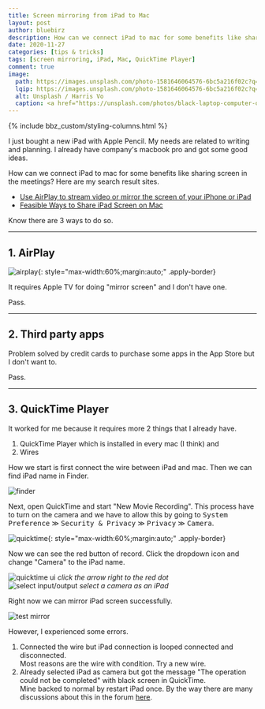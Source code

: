 ```yaml
---
title: Screen mirroring from iPad to Mac
layout: post
author: bluebirz
description: How can we connect iPad to mac for some benefits like sharing screen in the meetings? 
date: 2020-11-27
categories: [tips & tricks]
tags: [screen mirroring, iPad, Mac, QuickTime Player]
comment: true
image:
  path: https://images.unsplash.com/photo-1581646064576-6bc5a216f02c?q=80&w=2070&auto=format&fit=crop&ixlib=rb-4.0.3&ixid=M3wxMjA3fDB8MHxwaG90by1wYWdlfHx8fGVufDB8fHx8fA%3D%3D
  lqip: https://images.unsplash.com/photo-1581646064576-6bc5a216f02c?q=10&w=2070&auto=format&fit=crop&ixlib=rb-4.0.3&ixid=M3wxMjA3fDB8MHxwaG90by1wYWdlfHx8fGVufDB8fHx8fA%3D%3D
  alt: Unsplash / Harris Vo
  caption: <a href="https://unsplash.com/photos/black-laptop-computer-on-brown-wooden-table-rNWzd_8rRI4">Unsplash / Harris Vo</a>
---
```


{% include bbz_custom/styling-columns.html %}

I just bought a new iPad with Apple Pencil. My needs are related to writing and planning. I already have company's macbook pro and got some good ideas.

How can we connect iPad to mac for some benefits like sharing screen in the meetings? Here are my search result sites.

- [Use AirPlay to stream video or mirror the screen of your iPhone or iPad](https://support.apple.com/en-us/HT204289)
- [Feasible Ways to Share iPad Screen on Mac](https://letsview.com/share-ipad-screen-on-mac.html)

Know there are 3 ways to do so.

---

## 1. AirPlay

![airplay](https://bluebirzdotnet.s3.ap-southeast-1.amazonaws.com/ipad-to-mac/IMG_9C43B222C91B-1.jpeg){: style="max-width:60%;margin:auto;" .apply-border}

It requires Apple TV for doing "mirror screen" and I don't have one.

Pass.

---

## 2. Third party apps

Problem solved by credit cards to purchase some apps in the App Store but I don't want to.

Pass.

---

## 3. QuickTime Player

It worked for me because it requires more 2 things that I already have.

1. QuickTime Player which is installed in every mac (I think) and
1. Wires

How we start is first connect the wire between iPad and mac. Then we can find iPad name in Finder.

![finder](https://bluebirzdotnet.s3.ap-southeast-1.amazonaws.com/ipad-to-mac/Screen-Shot-2020-11-22-at-19.52.18.png)

Next, open QuickTime and start "New Movie Recording". This process have to turn on the camera and we have to allow this by going to <kbd>System Preference</kbd> ≫ <kbd>Security & Privacy</kbd> ≫ <kbd>Privacy</kbd> ≫ <kbd>Camera</kbd>.

![quicktime](https://bluebirzdotnet.s3.ap-southeast-1.amazonaws.com/ipad-to-mac/Screen-Shot-2020-11-22-at-19.53.24.png){: style="max-width:60%;margin:auto;" .apply-border}

Now we can see the red button of record. Click the dropdown icon and change "Camera" to the iPad name.

<div class="row">
    <div class="col-2">
        <img src="https://bluebirzdotnet.s3.ap-southeast-1.amazonaws.com/ipad-to-mac/Screen-Shot-2020-11-22-at-19.58.45.png" alt="quicktime ui" loading="lazy">
        <em>click the arrow right to the red dot</em>
    </div>
 <div class="col-2">
        <img src="https://bluebirzdotnet.s3.ap-southeast-1.amazonaws.com/ipad-to-mac/Screen-Shot-2020-11-22-at-19.58.50.png" alt="select input/output" loading="lazy">
        <em>select a camera as an iPad</em>
    </div>
</div>

Right now we can mirror iPad screen successfully.

![test mirror](https://bluebirzdotnet.s3.ap-southeast-1.amazonaws.com/ipad-to-mac/record01.gif)

However, I experienced some errors.

1. Connected the wire but iPad connection is looped connected and disconnected.  
  Most reasons are the wire with condition. Try a new wire.
1. Already selected iPad as camera but got the message "The operation could not be completed" with black screen in QuickTime.  
  Mine backed to normal by restart iPad once. By the way there are many discussions about this in the forum [here](https://discussions.apple.com/thread/250135238).
